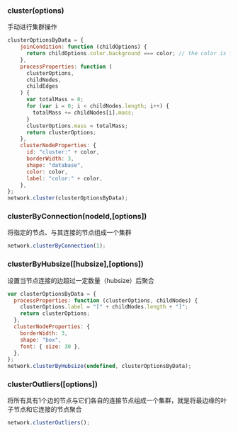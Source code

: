 
### cluster(options)

手动进行集群操作
```js
clusterOptionsByData = {
    joinCondition: function (childOptions) {
      return childOptions.color.background === color; // the color is fully defined in the node.
    },
    processProperties: function (
      clusterOptions,
      childNodes,
      childEdges
    ) {
      var totalMass = 0;
      for (var i = 0; i < childNodes.length; i++) {
        totalMass += childNodes[i].mass;
      }
      clusterOptions.mass = totalMass;
      return clusterOptions;
    },
    clusterNodeProperties: {
      id: "cluster:" + color,
      borderWidth: 3,
      shape: "database",
      color: color,
      label: "color:" + color,
    },
};
network.cluster(clusterOptionsByData);
```

### clusterByConnection(nodeId,[options])

将指定的节点、与其连接的节点组成一个集群
```js
network.clusterByConnection(1);
```

### clusterByHubsize([hubsize],[options])

设置当节点连接的边超过一定数量（hubsize）后聚合
```js
var clusterOptionsByData = {
  processProperties: function (clusterOptions, childNodes) {
    clusterOptions.label = "[" + childNodes.length + "]";
    return clusterOptions;
  },
  clusterNodeProperties: {
    borderWidth: 3,
    shape: "box",
    font: { size: 30 },
  },
};
network.clusterByHubsize(undefined, clusterOptionsByData);
```

### clusterOutliers([options])

将所有具有1个边的节点与它们各自的连接节点组成一个集群，就是将最边缘的叶子节点和它连接的节点聚合
```js
network.clusterOutliers();
```
